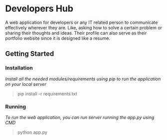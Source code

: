 # Developers Hub
A web application for developers or any IT related person to communicate effectively wherever they are. Like, asking how to solve a certain problem or sharing their thoughts and ideas. Their profile can also serve as their portfolio website since it is designed like a resume.

## Getting Started

### Installation
_Install all the needed modules/requirements using pip to run the application on your local server_
> pip install -r requirements.txt

### Running
_To run the web application, you can run server running the app.py using CMD_
> python app.py
